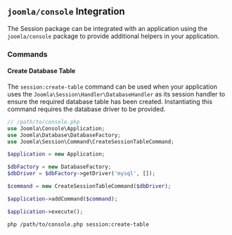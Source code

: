 ## `joomla/console` Integration

The Session package can be integrated with an application using the `joomla/console` package to provide additional helpers in your application.

### Commands

#### Create Database Table

The `session:create-table` command can be used when your application uses the `Joomla\Session\Handler\DatabaseHandler` as its session handler to ensure the required database table has been created. Instantiating this command requires the database driver to be provided.

```php
// /path/to/console.php
use Joomla\Console\Application;
use Joomla\Database\DatabaseFactory;
use Joomla\Session\Command\CreateSessionTableCommand;

$application = new Application;

$dbFactory = new DatabaseFactory;
$dbDriver = $dbFactory->getDriver('mysql', []);

$command = new CreateSessionTableCommand($dbDriver);

$application->addCommand($command);

$application->execute();
```

```bash
php /path/to/console.php session:create-table
```
